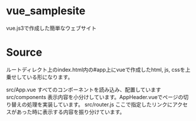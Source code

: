 # vue_samplesite
vue.js3で作成した簡単なウェブサイト

# Source
ルートディレクト上のindex.html内の#app上にvueで作成したhtml, js, cssを上乗せしている形になります。

src/App.vue すべてのコンポーネントを読み込み、配置しています
src/components 表示内容を小分けしています。AppHeader.vueでページの切り替えの処理を実装しています。
src/router.js ここで指定したリンクにアクセスがあった時に表示する内容を振り分けています。
